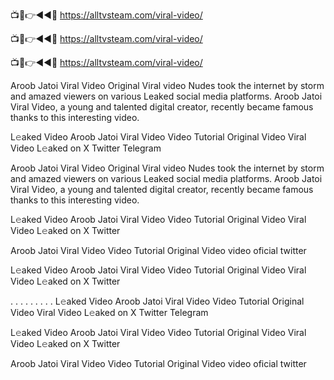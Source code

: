 
📺📱👉◄◄🔴  https://alltvsteam.com/viral-video/

📺📱👉◄◄🔴  https://alltvsteam.com/viral-video/

📺📱👉◄◄🔴  https://alltvsteam.com/viral-video/

Aroob Jatoi Viral Video Original Viral video Nudes took the internet by storm and amazed viewers on various Leaked social media platforms. Aroob Jatoi Viral Video, a young and talented digital creator, recently became famous thanks to this interesting video.

L𝚎aked Video Aroob Jatoi Viral Video Video Tutorial Original Video Viral Video L𝚎aked on X Twitter Telegram

Aroob Jatoi Viral Video Original Viral video Nudes took the internet by storm and amazed viewers on various Leaked social media platforms. Aroob Jatoi Viral Video, a young and talented digital creator, recently became famous thanks to this interesting video.

L𝚎aked Video Aroob Jatoi Viral Video Video Tutorial Original Video Viral Video L𝚎aked on X Twitter

Aroob Jatoi Viral Video Video Tutorial Original Video video oficial twitter

L𝚎aked Video Aroob Jatoi Viral Video Video Tutorial Original Video Viral Video L𝚎aked on X Twitter

. . . . . . . . . L𝚎aked Video Aroob Jatoi Viral Video Video Tutorial Original Video Viral Video L𝚎aked on X Twitter Telegram

L𝚎aked Video Aroob Jatoi Viral Video Video Tutorial Original Video Viral Video L𝚎aked on X Twitter

Aroob Jatoi Viral Video Video Tutorial Original Video video oficial twitter

